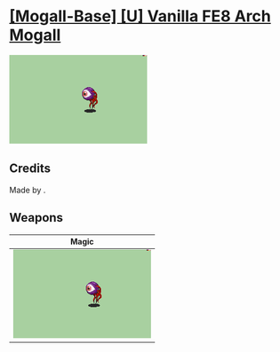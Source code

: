 # [\[Mogall-Base\] \[U\] Vanilla FE8 Arch Mogall](./)
 

<img src="./6.%20Magic/Magic_000.png" alt="[Mogall-Base] [U] Vanilla FE8 Arch Mogall standing" />

## Credits

Made by .

## Weapons
 

|Magic |
|  :---: |
| <img alt="Magic animation" src="./6.%20Magic/Magic.gif" /> |
